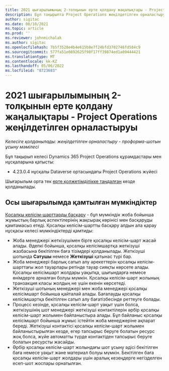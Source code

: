 ```yaml
---
title: 2021 шығарылымының 2-толқынын ерте қолдану жаңалықтары - Project Operations жеңілдетілген орналастыруы
description: Бұл тақырыпта Project Operations жеңілдетілген орналастыруының 2021 жылғы 2-толқынын ерте қолдану шығарылымындағы қолжетімді мүмкіндіктер туралы ақпарат берілген.
author: sigitac
ms.date: 08/10/2021
ms.topic: article
ms.prod: ''
ms.reviewer: johnmichalak
ms.author: sigitac
ms.openlocfilehash: 7b5f3528e4b4e615b8e7f24bfd3702746fd584c9
ms.sourcegitcommit: 577fa51e0892625f98f17ff39874ed1a09444421
ms.translationtype: MT
ms.contentlocale: kk-KZ
ms.lasthandoff: 05/06/2022
ms.locfileid: "8723683"
---
```

# <a name="whats-new-2021-wave-2-early-access---project-operations-lite-deployment"></a>2021 шығарылымының 2-толқынын ерте қолдану жаңалықтары - Project Operations жеңілдетілген орналастыруы

_Келесіге қолданылады: жеңілдетілген орналастыру - проформа-шотын ұсыну мәмілесі_

Бұл тақырып келесі Dynamics 365 Project Operations құрамдастары мен нұсқаларына қатысты:

  - 4.23.0.4 нұсқалы Dataverse ортасындағы Project Operations жүйесі

Шығарылым орта тек [ерте қолжетімділікке таңдалған](/power-platform/admin/opt-in-early-access-updates#how-to-enable-early-access-updates) кезде қолданылады.

## <a name="features-included-in-this-release"></a>Осы шығарылымда қамтылған мүмкіндіктер

[Қосалқы келісім-шарттарды басқару](/dynamics365/project-operations/pro/subcontracting/managing-subcontracts-overview) - бұл мүмкіндік жоба бойынша жұмыстың барлық аспектілерінің жақсырақ көрінісі мен басқаруды қамтамасыз етеді. Қосалқы келісім-шартты басқару алдын ала қарау нұсқасы келесі мүмкіндіктерді қамтиды:

  - Жоба менеджері жеткізушімен бірге қосалқы келісім-шарт жасай алады. Әдепкі бойынша, қосалқы келісімшартқа жеткізуші жазбасына бекітілген баға тізімдері қолданылады. Жеткізуші шотында **Сатушы** немесе **Жеткізуші** қатынас түрі бар.
  - Жоба менеджері барлық сатып алу әрекеттерін қосалқы келісім-шарттағы жол тауарлары ретінде тауар сияқты көрсете алады. Қосалқы келісімшарт жолдары уақытқа, шығындарға немесе өнімдерге арналған болуы мүмкін. Қосалқы келісім-шарт жолының транзакция класы жолдың не үшін екенін көрсетеді.
  - Жеткізуші шотының менеджері мен жоба менеджері қосалқы келісімшарт бойынша қайталай алады. Бағалауды қосалқы келісімшартқа бекітілген сатып алу бағатізбесінде реттеуге болады.
  - Процесс кезінде, қосалқы келісім-шарт уақыт үшін болса, жеткізушінің шот менеджері жеткізуші контактілерін әрбір қосалқы келісім-шарт жолымен байланыстыра алады. Бұл байланыс қосалқы келісімшарт бойынша жұмыс істейтін жоба менеджеріне ақпарат береді. Жеткізуші контактісі қосалқы келісім-шарт жолымен байланыстырылған кезде, егер тапсырыс беруге болатын ресурс жоқ болса, жүйе автоматты түрде контактіден тапсырыс беруге болатын ресурсты жасайды.
  - Әрбір қосалқы келісім-шарт жолындағы шот ұсыну әдісі бекітілген баға немесе уақыт және материал болуы мүмкін. Бекітілген баға қосалқы келісім-шарт жолдары үшін аралық кезеңдерге негізделген есеп-шот жоспары орнатылған.

